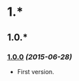 # 1.*

## 1.0.*

### [1.0.0](https://github.com/Ericmas001/BluffinMuffin.HandEvaluator/releases/tag/v1.0) *(2015-06-28)*
 * First version.
